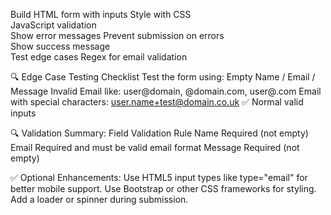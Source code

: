 Build HTML form with inputs	
Style with CSS	
JavaScript validation	
Show error messages	
Prevent submission on errors	
Show success message	
Test edge cases	
Regex for email validation

🔍 Edge Case Testing Checklist
Test the form using:
Empty Name / Email / Message
Invalid Email like: user@domain, @domain.com, user@.com
Email with special characters: user.name+test@domain.co.uk ✅
Normal valid inputs

🔍 Validation Summary:
Field	Validation Rule
Name	Required (not empty)
Email	Required and must be valid email format
Message	Required (not empty)

✅ Optional Enhancements:
Use HTML5 input types like type="email" for better mobile support.
Use Bootstrap or other CSS frameworks for styling.
Add a loader or spinner during submission.
